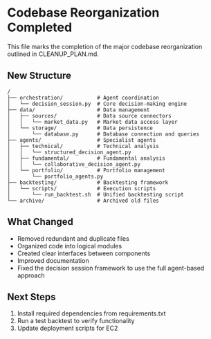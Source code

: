 # Codebase Reorganization Completed

This file marks the completion of the major codebase reorganization outlined in CLEANUP_PLAN.md.

## New Structure

```
/
├── orchestration/           # Agent coordination
│   └── decision_session.py  # Core decision-making engine
├── data/                    # Data management
│   ├── sources/             # Data source connectors
│   │   └── market_data.py   # Market data access layer
│   └── storage/             # Data persistence
│       └── database.py      # Database connection and queries
├── agents/                  # Specialist agents
│   ├── technical/           # Technical analysis
│   │   └── structured_decision_agent.py
│   ├── fundamental/         # Fundamental analysis
│   │   └── collaborative_decision_agent.py
│   └── portfolio/           # Portfolio management
│       └── portfolio_agents.py
├── backtesting/             # Backtesting framework
│   └── scripts/             # Execution scripts
│       └── run_backtest.sh  # Unified backtesting script
└── archive/                 # Archived old files
```

## What Changed

- Removed redundant and duplicate files
- Organized code into logical modules
- Created clear interfaces between components
- Improved documentation
- Fixed the decision session framework to use the full agent-based approach

## Next Steps

1. Install required dependencies from requirements.txt
2. Run a test backtest to verify functionality
3. Update deployment scripts for EC2
